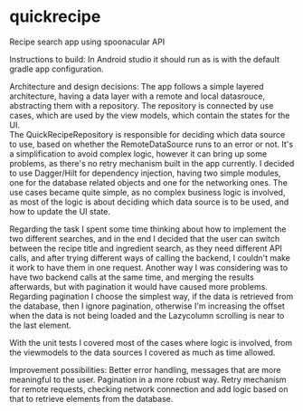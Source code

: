 # quickrecipe
Recipe search app using spoonacular API

Instructions to build:
In Android studio it should run as is with the default gradle app configuration.

Architecture and design decisions:
The app follows a simple layered architecture, having a data layer with a remote and local
datasrouce,
abstracting them with a repository. The repository is connected by use cases, which are used by the
view models,
which contain the states for the UI.  
The QuickRecipeRepository is responsible for deciding which data source to use, based on whether the
RemoteDataSource runs to an error or not. It's a simplification to avoid complex logic,
however it can bring up some problems, as there's no retry mechanism built in the app currently.
I decided to use Dagger/Hilt for dependency injection, having two simple modules, one for the
database related objects
and one for the networking ones. The use cases became quite simple, as no complex business logic is
involved,
as most of the logic is about deciding which data source is to be used, and how to update the UI
state.

Regarding the task I spent some time thinking about how to implement the two different searches,
and in the end I decided that the user can switch between the recipe title and ingredient search,
as they need different API calls, and after trying different ways of calling the backend, I couldn't
make
it work to have them in one request. Another way I was considering was to have two backend calls at
the same
time, and merging the results afterwards, but with pagination it would have caused more problems.
Regarding pagination I choose the simplest way, if the data is retrieved from the database, then I
ignore pagination,
otherwise I'm increasing the offset when the data is not being loaded and the Lazycolumn scrolling
is near to the last element.

With the unit tests I covered most of the cases where logic is involved, from the viewmodels to the
data sources I covered as much as time allowed.

Improvement possibilities:
Better error handling, messages that are more meaningful to the user.
Pagination in a more robust way.
Retry mechanism for remote requests, checking network connection and add logic based on that to
retrieve
elements from the database.